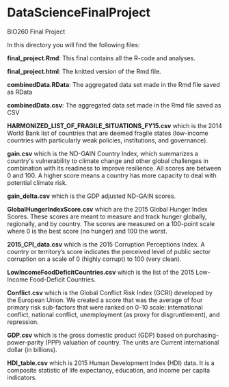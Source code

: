 # DataScienceFinalProject
BIO260 Final Project

In this directory you will find the following files:

**final_project.Rmd**: This final contains all the R-code and analyses.

**final_project.html**: The knitted version of the Rmd file.

**combinedData.RData**: The aggregated data set made in the Rmd file saved as RData

**combinedData.csv**: The aggregated data set made in the Rmd file saved as CSV

**HARMONIZED_LIST_OF_FRAGILE_SITUATIONS_FY15.csv** which is the 2014 World Bank list of countries that are deemed fragile states (low-income countries with particularly weak policies, institutions, and governance).  

**gain.csv** which is the ND-GAIN Country Index, which summarizes a country's vulnerability to climate change and other global challenges in combination with its readiness to improve resilience. All scores are between 0 and 100. A higher score means a country has more capacity to deal with potential climate risk. 

**gain_delta.csv**  which is the GDP adjusted ND-GAIN scores.  

**GlobalHungerIndexScore.csv** which are the 2015 Global Hunger Index Scores.  These scores are meant to measure and track hunger globally, regionally, and by country. The scores are measured on a 100-point scale where 0 is the best score (no hunger) and 100 the worst. 

**2015_CPI_data.csv** which is the 2015 Corruption Perceptions Index.  A country or territory’s score indicates the perceived level of public sector corruption on a scale of 0 (highly corrupt) to 100 (very clean). 

**LowIncomeFoodDeficitCountries.csv** which is the list of the 2015 Low-Income Food-Deficit Countries.  

**Conflict.csv** which is the Global Conflict Risk Index (GCRI) developed by the European Union.  We created a score that was the average of four primary risk sub-factors that were ranked on 0-10 scale: international conflict, national conflict, unemployment (as proxy for disgruntlement), and repression. 

**GDP.csv** which is the gross domestic product (GDP) based on purchasing-power-parity (PPP) valuation of country.  The units are Current international dollar (in billions). 

**HDI_table.csv** which is 2015 Human Development Index (HDI) data.  It is a composite statistic of life expectancy, education, and income per capita indicators.


